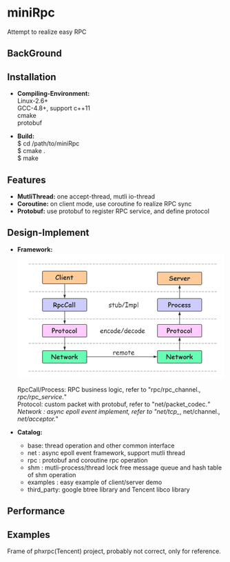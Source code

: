 # miniRpc
Attempt to realize easy RPC

## BackGround

## Installation
 - **Compiling-Environment:**   
 Linux-2.6+  
 GCC-4.8+, support c++11  
 cmake  
 protobuf  
 
 - **Build:**  
 $ cd /path/to/miniRpc  
 $ cmake .  
 $ make   

## Features
 - **MutliThread:** one accept-thread, mutli io-thread  
 - **Coroutine:** on client mode, use coroutine fo realize RPC sync  
 - **Protobuf:** use protobuf to register RPC service, and define protocol  

## Design-Implement
 - **Framework:**  
 ![](https://github.com/oopattern/miniRpc/blob/master/screenshots/RPC.png)  

    RpcCall/Process: RPC business logic, refer to "rpc/rpc_channel.*, rpc/rpc_service.*"      
    Protocol: custom packet with protobuf, refer to "net/packet_codec.*"      
    Network : async epoll event implement, refer to "net/tcp_*, net/channel.*, net/acceptor.*"      
 
 - **Catalog:**  
    - base: thread operation and other common interface  
    - net : async epoll event framework, support mutli thread  
    - rpc : protobuf and coroutine rpc operation 
    - shm : mutli-process/thread lock free message queue and hash table of shm operation
    - examples : easy example of client/server demo
    - third_party: google btree library and Tencent libco library      
    
 
 
## Performance

## Examples

Frame of phxrpc(Tencent) project, probably not correct, only for reference.
